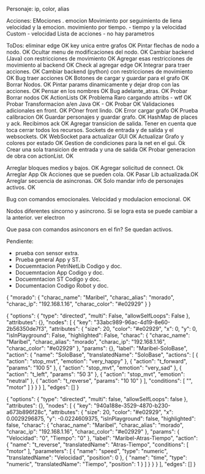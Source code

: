 Personaje: ip, color, alias

Acciones:
EMociones . emocion
Movimiento por seguimiento de liena velocidad y la emocion.
movimiento por tiempo. - tiempo y la velocidad
Custom - velocidad
Lista de acciones - no hay parametros

ToDos:
eliminar edge OK
key unica entre grafos OK
Pintar flechas de nodo a nodo. OK
Ocultar menu de modificaciones del nodo. OK
Cambiar backend (Java) con restricciones de movimiento OK
Agregar esas restricciones de movimiento al backend OK
Check al agregar edge  OK
Integrar para traer acciones. OK
Cambiar backend (python) con restricciones de movimiento OK
Bug traer acciones OK
Botones de cargar y guardar para el grafo OK
Borrar Nodos. OK
Pintar params dinamicamente y dejar drop con las acciones. OK 
Pensar en los nombres OK
Bug adelante_atras. OK
Probar Borrar nodos OK
ActionLists OK
Problema Raro cargando attribs - wtf OK
Probar Transformacion a/en Java OK - OK
Probar OK
Validaciones adicionales en front. OK
POner front lindo. OK
Error cargar grafo OK
Prueba calibracion OK
Guardar personajes y guardar grafo. OK
HashMap de places y ack. Recibimos ack OK
Agregar transicion de salida. Tener en cuenta que toca cerrar todos los recursos. Sockets de entrada y de salida y el websockets. OK
WebSocket para actualizar GUI OK
Actualizar Grafo y colores por estado OK 
Gestion de condiciones para la net en el gui. Ok
Crear una sola transicion de entrada y una de salida OK
Probar generacion de obra con actionList. OK

Arreglar bloques medios y bajos. OK
Agregar solicitud de connect. Ok
Arreglar App Ok
Acciones que se pueden cola. OK
Pasar Lib actualizada.OK
Arreglar secuencia de asincronas. OK
Solo mandar info de personajes activos. OK

Bug con comandos emocionales. Velocidad y modulacion emocional. OK

Nodos diferentes sincorno y asincrono. Si se logra esta se puede cambiar a la anterior.
ver electron

Que pasa con comandos asinconors en el fin? Se quedan activos. 


Pendiente:
- prueba con sensor extra.
- Prueba general App y ST.
- Docuemntacion PetriNetLib Codigo y doc.
- Docuemntacion App Codigo y doc.
- Docuemntacion ST Codigo y doc.
- Documentacion Codigo Robot y doc.



{
    "morado": {
        "charac_name": "Maribel",
        "charac_alias": "morado",
        "charac_ip": "192.168.1.16",
        "charac_color": "#e02929"
    }
}

{
    "options": {
        "type": "directed",
        "multi": False,
        "allowSelfLoops": False
    },
    "attributes": {},
    "nodes": [
        {
            "key": "33abc989-96ac-4d19-8e60-2b56350de7f3",
            "attributes": {
                "size": 20,
                "color": "#e02929",
                "x": 0,
                "y": 0,
                "isInPlayground": False,
                "highlighted": False,
                "charac": {
                    "charac_name": "Maribel",
                    "charac_alias": "morado",
                    "charac_ip": "192.168.1.16",
                    "charac_color": "#e02929"
                },
                "params": {},
                "label": "Maribel-SoloBase",
                "action": {
                    "name": "SoloBase",
                    "translatedName": "SoloBase",
                    "actions": [
                        {
                            "action": "stop_mvt",
                            "emotion": "very_happy"
                        },
                        {
                            "action": "t_forward",
                            "params": "100 5"
                        },
                        {
                            "action": "stop_mvt",
                            "emotion": "very_sad"
                        },
                        {
                            "action": "t_left",
                            "params": "50 3"
                        },
                        {
                            "action": "stop_mvt",
                            "emotion": "neutral"
                        },
                        {
                            "action": "t_reverse",
                            "params": "10 10"
                        }
                    ],
                    "conditions": [
                        "",
                        "motor"
                    ]
                }
            }
        }
    ],
    "edges": []
}




{
    "options": {
        "type": "directed",
        "multi": false,
        "allowSelfLoops": false
    },
    "attributes": {},
    "nodes": [
        {
            "key": "940a188e-3529-4870-b230-a673b896f28c",
            "attributes": {
                "size": 20,
                "color": "#e02929",
                "x": 0.0029296875,
                "y": -0.0224609375,
                "isInPlayground": false,
                "highlighted": false,
                "charac": {
                    "charac_name": "Maribel",
                    "charac_alias": "morado",
                    "charac_ip": "192.168.1.16",
                    "charac_color": "#e02929"
                },
                "params": {
                    "Velocidad": "0",
                    "Tiempo": "0"
                },
                "label": "Maribel-Atras-Tiempo",
                "action": {
                    "name": "t_reverse",
                    "translatedName": "Atras-Tiempo",
                    "conditions": [
                        "motor"
                    ],
                    "parameters": [
                        {
                            "name": "speed",
                            "type": "numeric",
                            "translatedName": "Velocidad",
                            "position": 0
                        },
                        {
                            "name": "time",
                            "type": "numeric",
                            "translatedName": "Tiempo",
                            "position": 1
                        }
                    ]
                }
            }
        }
    ],
    "edges": []
}